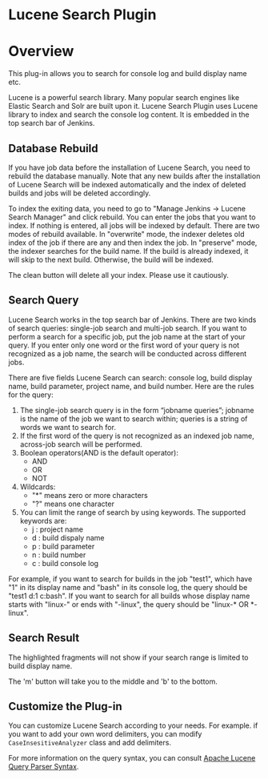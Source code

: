# Lucene Search Plugin
# Overview

This plug-in allows you to search for console log and build display name etc.

Lucene is a powerful search library. Many popular search engines like Elastic Search and Solr are built upon it. Lucene Search Plugin uses Lucene library to index and search the console log content. It is embedded in the top search bar of Jenkins.

## Database Rebuild

If you have job data before the installation of Lucene Search, you need to rebuild the database manually. Note that any new builds after the installation of Lucene Search will be indexed automatically and the index of deleted builds and jobs will be deleted accordingly.

To index the exiting data, you need to go to "Manage Jenkins -> Lucene Search Manager" and click rebuild. You can enter the jobs that you want to index. If nothing is entered, all jobs will be indexed by default. There are two modes of rebuild available. In "overwrite" mode, the indexer deletes old index of the job if there are any and then index the job. In "preserve" mode, the indexer searches for the build name. If the build is already indexed, it will skip to the next build. Otherwise, the build will be indexed.

The clean button will delete all your index. Please use it cautiously.

## Search Query

Lucene Search works in the top search bar of Jenkins. There are two kinds of search queries: single-job search and multi-job search. If you want to perform a search for a specific job, put the job name at the start of your query. If you enter only one word or the first word of your query is not recognized as a job name, the search will be conducted across different jobs.

There are five fields Lucene Search can search: console log, build display name, build parameter, project name, and build number. Here are the rules for the query:

1. The single-job search query is in the form “jobname queries”; jobname is the name of the job we want to search within; queries is a string of words we want to search for.
2. If the first word of the query is not recognized as an indexed job name, across-job search will be performed.
3. Boolean operators(AND is the default operator): 
   - AND
   - OR 
   - NOT
4. Wildcards:
   - "*" means zero or more characters
   - "?" means one character
4. You can limit the range of search by using keywords. The supported keywords are:
   - j : project name
   - d : build dispaly name
   - p : build parameter
   - n : build number 
   - c : build console log 

For example, if you want to search for builds in the job "test1", which have "1" in its display name and 
"bash" in its console log, the query should be "test1 d:1 c:bash". If you want to search for all builds whose display name starts with "linux-" or ends with "-linux", the query should be "linux-* OR *-linux".  

## Search Result

The highlighted fragments will not show if your search range is limited to build display name. 

The 'm' button will take you to the middle and 'b' to the bottom. 

## Customize the Plug-in

You can customize Lucene Search according to your needs. For example. if you want to add your own word delimiters, you can modify `CaseInsesitiveAnalyzer` class and add delimiters.

For more information on the query syntax, you can consult [Apache Lucene Query Parser Syntax](https://lucene.apache.org/core/2_9_4/queryparsersyntax.html).
